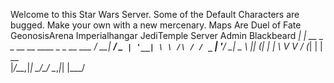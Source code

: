 Welcome to this Star Wars Server.
Some of the Default Characters are bugged. Make your own with a new mercenary.
Maps Are 
Duel of Fate
GeonosisArena 
Imperialhangar 
JediTemple
Server Admin Blackbeard
  ___| |_ __ _ _ __  __      ____ _ _ __ ___ 
 / __| __/ _` | '__| \ \ /\ / / _` | '__/ __|
 \__ \ || (_| | |     \ V  V / (_| | |  \__ \
 |___/\__\__,_|_|      \_/\_/ \__,_|_|  |___/
